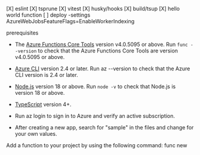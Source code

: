 [X] eslint
[X] tsprune
[X] vitest
[X] husky/hooks
[X] build/tsup
[X] hello world function
[ ] deploy
-settings AzureWebJobsFeatureFlags=EnableWorkerIndexing

prerequisites

- The [Azure Functions Core Tools](https://learn.microsoft.com/en-us/azure/azure-functions/functions-run-local#v2) version v4.0.5095 or above. Run `func --version` to check that the Azure Functions Core Tools are version v4.0.5095 or above.
- [Azure CLI](https://learn.microsoft.com/en-us/cli/azure/install-azure-cli) version 2.4 or later. Run az --version to check that the Azure CLI version is 2.4 or later.
- [Node.js](https://nodejs.org/) version 18 or above. Run `node -v` to check that Node.js is version 18 or above.
- [TypeScript](https://www.typescriptlang.org/) version 4+.
- Run az login to sign in to Azure and verify an active subscription.

- After creating a new app, search for "sample" in the files and change for your own values.

Add a function to your project by using the following command:
func new
